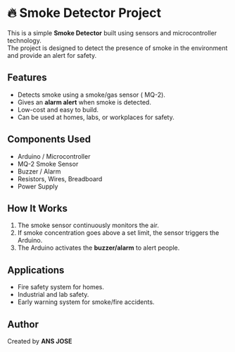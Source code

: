 # 🔥 Smoke Detector Project  

  This is a simple **Smoke Detector** built using sensors and microcontroller technology.  
  The project is designed to detect the presence of smoke in the environment and provide an alert for safety.  

##  Features
  - Detects smoke using a smoke/gas sensor ( MQ-2).  
  - Gives an **alarm alert** when smoke is detected.  
  - Low-cost and easy to build.  
  - Can be used at homes, labs, or workplaces for safety.  

##  Components Used
  - Arduino / Microcontroller
  - MQ-2 Smoke Sensor  
  - Buzzer / Alarm  
  - Resistors, Wires, Breadboard  
  - Power Supply  

##  How It Works
  1. The smoke sensor continuously monitors the air.  
  2. If smoke concentration goes above a set limit, the sensor triggers the Arduino.  
  3. The Arduino activates the **buzzer/alarm** to alert people.  

##  Applications
  - Fire safety system for homes.  
  - Industrial and lab safety.  
  - Early warning system for smoke/fire accidents.  

##  Author
   Created by **ANS JOSE**
